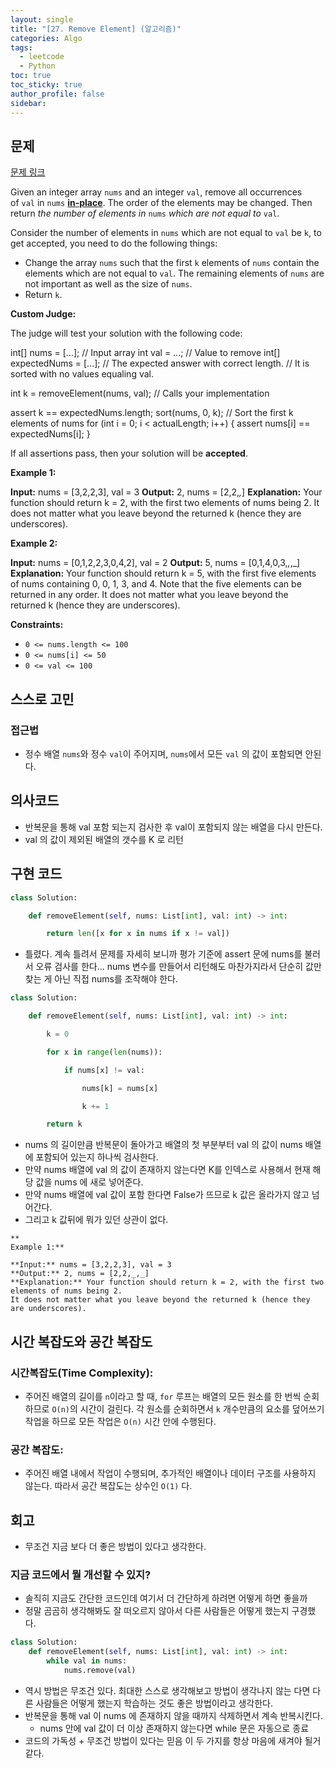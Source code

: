 ```yaml
---
layout: single
title: "[27. Remove Element] (알고리즘)"
categories: Algo
tags:
  - leetcode
  - Python
toc: true
toc_sticky: true
author_profile: false
sidebar:
---
```

## 문제

[문제 링크](https://leetcode.com/problems/remove-element/?envType=study-plan-v2&envId=top-interview-150)

Given an integer array `nums` and an integer `val`, remove all occurrences of `val` in `nums` [**in-place**](https://en.wikipedia.org/wiki/In-place_algorithm). The order of the elements may be changed. Then return _the number of elements in_ `nums` _which are not equal to_ `val`.

Consider the number of elements in `nums` which are not equal to `val` be `k`, to get accepted, you need to do the following things:

- Change the array `nums` such that the first `k` elements of `nums` contain the elements which are not equal to `val`. The remaining elements of `nums` are not important as well as the size of `nums`.
- Return `k`.

**Custom Judge:**

The judge will test your solution with the following code:

int[] nums = [...]; // Input array
int val = ...; // Value to remove
int[] expectedNums = [...]; // The expected answer with correct length.
                            // It is sorted with no values equaling val.

int k = removeElement(nums, val); // Calls your implementation

assert k == expectedNums.length;
sort(nums, 0, k); // Sort the first k elements of nums
for (int i = 0; i < actualLength; i++) {
    assert nums[i] == expectedNums[i];
}

If all assertions pass, then your solution will be **accepted**.

**Example 1:**

**Input:** nums = [3,2,2,3], val = 3
**Output:** 2, nums = [2,2,_,_]
**Explanation:** Your function should return k = 2, with the first two elements of nums being 2.
It does not matter what you leave beyond the returned k (hence they are underscores).

**Example 2:**

**Input:** nums = [0,1,2,2,3,0,4,2], val = 2
**Output:** 5, nums = [0,1,4,0,3,_,_,_]
**Explanation:** Your function should return k = 5, with the first five elements of nums containing 0, 0, 1, 3, and 4.
Note that the five elements can be returned in any order.
It does not matter what you leave beyond the returned k (hence they are underscores).

**Constraints:**

- `0 <= nums.length <= 100`
- `0 <= nums[i] <= 50`
- `0 <= val <= 100`


## 스스로 고민

### 접근법

- 정수 배열 `nums`와 정수 `val`이 주어지며, `nums`에서 모든 `val` 의 값이 포함되면 안된다.

## 의사코드

- 반복문을 통해 val 포함 되는지 검사한 후 val이 포함되지 않는 배열을 다시 만든다.
- val 의 값이 제외된 배열의 갯수를 K 로 리턴

## 구현 코드

```python
class Solution:

    def removeElement(self, nums: List[int], val: int) -> int:

        return len([x for x in nums if x != val])
```

- 틀렸다. 계속 틀려서 문제를 자세히 보니까 평가 기준에  assert 문에 nums를 불러서 오류 검사를 한다... nums 변수를 만들어서 리턴해도 마찬가지라서 단순히 값만 찾는 게 아닌 직접 nums를 조작해야 한다. 

```python
class Solution:

    def removeElement(self, nums: List[int], val: int) -> int:

        k = 0

        for x in range(len(nums)):

            if nums[x] != val:

                nums[k] = nums[x]

                k += 1

        return k
```

-  nums 의 길이만큼 반복문이 돌아가고 배열의 첫 부분부터 val 의 값이 nums 배열에 포함되어 있는지 하나씩 검사한다.
- 만약 nums 배열에 val 의 값이 존재하지 않는다면 K를 인덱스로 사용해서 현재 해당 값을 nums 에 새로 넣어준다.
- 만약 nums 배열에 val 값이 포함 한다면 False가 뜨므로 k 값은 올라가지 않고 넘어간다.
- 그리고 k 값뒤에 뭐가 있던 상관이 없다.

```
**  
Example 1:**

**Input:** nums = [3,2,2,3], val = 3
**Output:** 2, nums = [2,2,_,_]
**Explanation:** Your function should return k = 2, with the first two elements of nums being 2.
It does not matter what you leave beyond the returned k (hence they are underscores).
```

## 시간 복잡도와 공간 복잡도

### 시간복잡도(Time Complexity):

- 주어진 배열의 길이를 `n`이라고 할 때, `for` 루프는 배열의 모든 원소를 한 번씩 순회하므로 `O(n)`의 시간이 걸린다. 각 원소를 순회하면서 `k` 개수만큼의 요소를 덮어쓰기 작업을 하므로 모든 작업은 `O(n)` 시간 안에 수행된다.

### 공간 복잡도:

- 주어진 배열 내에서 작업이 수행되며, 추가적인 배열이나 데이터 구조를 사용하지 않는다. 따라서 공간 복잡도는 상수인 `O(1)` 다.

## 회고

- 무조건 지금 보다 더 좋은 방법이 있다고 생각한다.

### 지금 코드에서 뭘 개선할 수 있지?

- 솔직히 지금도 간단한 코드인데 여기서 더 간단하게 하려면 어떻게 하면 좋을까
- 정말 곰곰히 생각해봐도 잘 떠오르지 않아서 다른 사람들은 어떻게 했는지 구경했다.

```python
class Solution:
    def removeElement(self, nums: List[int], val: int) -> int:
        while val in nums:
            nums.remove(val)
```

- 역시 방법은 무조건 있다. 최대한 스스로 생각해보고 방법이 생각나지 않는 다면 다른 사람들은 어떻게 했는지 학습하는 것도 좋은 방법이라고 생각한다.
- 반복문을 통해 val 이 nums 에 존재하지 않을 때까지 삭제하면서 계속 반복시킨다.
	- nums 안에 val 값이 더 이상 존재하지 않는다면 while 문은 자동으로 종료
- 코드의 가독성 + 무조건 방법이 있다는 믿음 이 두 가지를 항상 마음에 새겨야 될거 같다.

